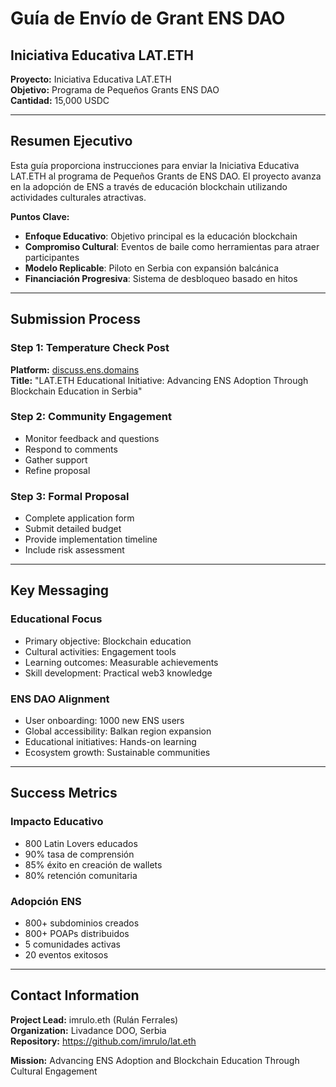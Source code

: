 # Guía de Envío de Grant ENS DAO
## Iniciativa Educativa LAT.ETH

**Proyecto:** Iniciativa Educativa LAT.ETH  
**Objetivo:** Programa de Pequeños Grants ENS DAO  
**Cantidad:** 15,000 USDC  

---

## Resumen Ejecutivo

Esta guía proporciona instrucciones para enviar la Iniciativa Educativa LAT.ETH al programa de Pequeños Grants de ENS DAO. El proyecto avanza en la adopción de ENS a través de educación blockchain utilizando actividades culturales atractivas.

**Puntos Clave:**
- **Enfoque Educativo**: Objetivo principal es la educación blockchain
- **Compromiso Cultural**: Eventos de baile como herramientas para atraer participantes
- **Modelo Replicable**: Piloto en Serbia con expansión balcánica
- **Financiación Progresiva**: Sistema de desbloqueo basado en hitos

---

## Submission Process

### Step 1: Temperature Check Post

**Platform:** [discuss.ens.domains](https://discuss.ens.domains)  
**Title:** "LAT.ETH Educational Initiative: Advancing ENS Adoption Through Blockchain Education in Serbia"

### Step 2: Community Engagement
- Monitor feedback and questions
- Respond to comments
- Gather support
- Refine proposal

### Step 3: Formal Proposal
- Complete application form
- Submit detailed budget
- Provide implementation timeline
- Include risk assessment

---

## Key Messaging

### Educational Focus
- Primary objective: Blockchain education
- Cultural activities: Engagement tools
- Learning outcomes: Measurable achievements
- Skill development: Practical web3 knowledge

### ENS DAO Alignment
- User onboarding: 1000 new ENS users
- Global accessibility: Balkan region expansion
- Educational initiatives: Hands-on learning
- Ecosystem growth: Sustainable communities

---

## Success Metrics

### Impacto Educativo
- 800 Latin Lovers educados
- 90% tasa de comprensión
- 85% éxito en creación de wallets
- 80% retención comunitaria

### Adopción ENS
- 800+ subdominios creados
- 800+ POAPs distribuidos
- 5 comunidades activas
- 20 eventos exitosos

---

## Contact Information

**Project Lead:** imrulo.eth (Rulán Ferrales)  
**Organization:** Livadance DOO, Serbia  
**Repository:** https://github.com/imrulo/lat.eth  

**Mission:** Advancing ENS Adoption and Blockchain Education Through Cultural Engagement